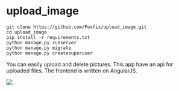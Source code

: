 # upload_image

    git clone https://github.com/Foxfix/upload_image.git
    cd upload_image
    pip install -r requirements.txt
    python manage.py runserver
    python manage.py migrate
    python manage.py createsuperuser

You can easily upload and delete pictures.
This app have an api for uploaded files. 
The frontend is written on AngularJS.

![](http://s019.radikal.ru/i612/1704/d6/e6dc2e32d733.png)
